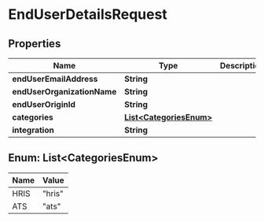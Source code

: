 

# EndUserDetailsRequest


## Properties

Name | Type | Description | Notes
------------ | ------------- | ------------- | -------------
**endUserEmailAddress** | **String** |  | 
**endUserOrganizationName** | **String** |  | 
**endUserOriginId** | **String** |  | 
**categories** | [**List&lt;CategoriesEnum&gt;**](#List&lt;CategoriesEnum&gt;) |  | 
**integration** | **String** |  |  [optional]



## Enum: List&lt;CategoriesEnum&gt;

Name | Value
---- | -----
HRIS | &quot;hris&quot;
ATS | &quot;ats&quot;



